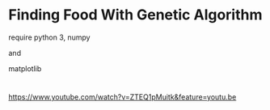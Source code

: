 # Finding Food With Genetic Algorithm
require 
python 3, numpy

and 

matplotlib 
#
https://www.youtube.com/watch?v=ZTEQ1pMuitk&feature=youtu.be
